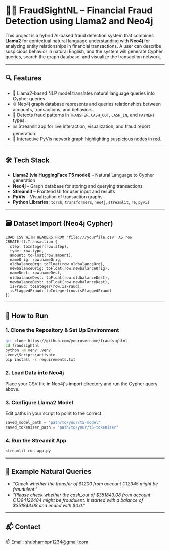 
# 🕵️‍♂️ FraudSightNL – Financial Fraud Detection using Llama2 and Neo4j

This project is a hybrid AI-based fraud detection system that combines **Llama2** for contextual natural language understanding with **Neo4j** for analyzing entity relationships in financial transactions. A user can describe suspicious behavior in natural English, and the system will generate Cypher queries, search the graph database, and visualize the transaction network.

---

## 🔍 Features

- 🤖 Llama2-based NLP model translates natural language queries into Cypher queries.
- 🌐 Neo4j graph database represents and queries relationships between accounts, transactions, and behaviors.
- 🔎 Detects fraud patterns in `TRANSFER`, `CASH_OUT`, `CASH_IN`, and `PAYMENT` types.
- 📊 Streamlit app for live interaction, visualization, and fraud report generation.
- 🌈 Interactive PyVis network graph highlighting suspicious nodes in red.

---

## 🛠️ Tech Stack

- **Llama2 (via HuggingFace T5 model)** – Natural Language to Cypher generation
- **Neo4j** – Graph database for storing and querying transactions
- **Streamlit** – Frontend UI for user input and results
- **PyVis** – Visualization of transaction graphs
- **Python Libraries**: `torch`, `transformers`, `neo4j`, `streamlit`, `re`, `pyvis`

---

## 🗃️ Dataset Import (Neo4j Cypher)

```cypher
LOAD CSV WITH HEADERS FROM 'file:///yourfile.csv' AS row
CREATE (t:Transaction {
  step: toInteger(row.step),
  type: row.type,
  amount: toFloat(row.amount),
  nameOrig: row.nameOrig,
  oldbalanceOrg: toFloat(row.oldbalanceOrg),
  newbalanceOrig: toFloat(row.newbalanceOrig),
  nameDest: row.nameDest,
  oldbalanceDest: toFloat(row.oldbalanceDest),
  newbalanceDest: toFloat(row.newbalanceDest),
  isFraud: toInteger(row.isFraud),
  isFlaggedFraud: toInteger(row.isFlaggedFraud)
})
```

---

## 🚀 How to Run

### 1. Clone the Repository & Set Up Environment
```bash
git clone https://github.com/yourusername/fraudsightnl
cd fraudsightnl
python -m venv .venv
.venv\Scripts\activate
pip install -r requirements.txt
```

### 2. Load Data into Neo4j
Place your CSV file in Neo4j's import directory and run the Cypher query above.

### 3. Configure Llama2 Model
Edit paths in your script to point to the correct:
```python
saved_model_path = "path/to/your/t5-model"
saved_tokenizer_path = "path/to/your/t5-tokenizer"
```

### 4. Run the Streamlit App
```bash
streamlit run app.py
```

---

## 🧠 Example Natural Queries

- _"Check whether the transfer of $1200 from account C12345 might be fraudulent."_
- _"Please check whether the cash_out of $351843.08 from account C1394122484 might be fraudulent. It started with a balance of $351843.08 and ended with $0.0."_


---

## 📬 Contact
 
📫 Email: shubhambpn1234@gmail.com
